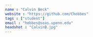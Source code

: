```yaml
---
name : "Calvin Beck"
website : "https://github.com/Chobbes"
tags : ["student"]
email : "hobbes@seas.upenn.edu"
headshot : "CalvinB.jpg"
---
```

